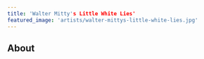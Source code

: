 ```yaml
---
title: 'Walter Mitty's Little White Lies'
featured_image: 'artists/walter-mittys-little-white-lies.jpg'
---
```


## About


